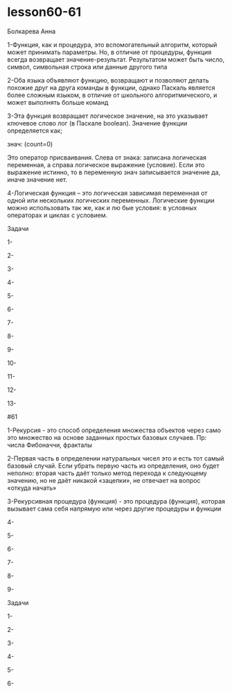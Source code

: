 # lesson60-61
Болкарева Анна

1-Функция, как и процедура, это вспомогательный алгоритм, который может принимать параметры. Но, в отличие от процедуры, функция всегда возвращает значение-результат. Результатом может быть число, символ, символьная строка или данные другого типа

2-Оба языка объявляют функцию, возвращают и позволяют делать похожие друг на друга команды в функции, однако Паскаль является более сложным языком, в отличие от школьного алгоритмического, и может выполнять больше команд

3-Эта функция возвращает логическое значение, на это указывает ключевое слово лог (в Паскале boolean). Значение функции определяется как;

знач: (count=0) 

Это оператор присваивания. Слева от знака: записана логическая переменная, а справа логическое выражение (условие). Если это выражение истинно, то в переменную знач записывается значение да, иначе значение нет.

4-Логическая функция – это логическая зависимая переменная от одной или нескольких логических переменных. Логические функции можно использовать так же, как и лю бые условия: в условных операторах и циклах с условием.

Задачи

1-

2-

3-

4-

5-

6-

7-

8-

9-

10-

11-

12-

13-

#61

1-Рекурсия - это способ определения множества объектов через само это множество на основе заданных простых базовых случаев. Пр: числа Фибоначчи, фракталы

2-Первая часть в определении натуральных чисел это и есть тот самый базовый случай. Если убрать первую часть из определения, оно будет неполно: вторая часть даёт только метод перехода к следующему значению, но не даёт никакой «зацепки», не отвечает на вопрос «откуда начать»

3-Рекурсивная процедура (функция) - это процедура (функция), которая вызывает сама себя напрямую или через другие процедуры и функции

4-

5-

6-

7-

8-

9-

Задачи

1-

2-

3-

4-

5-

6-
